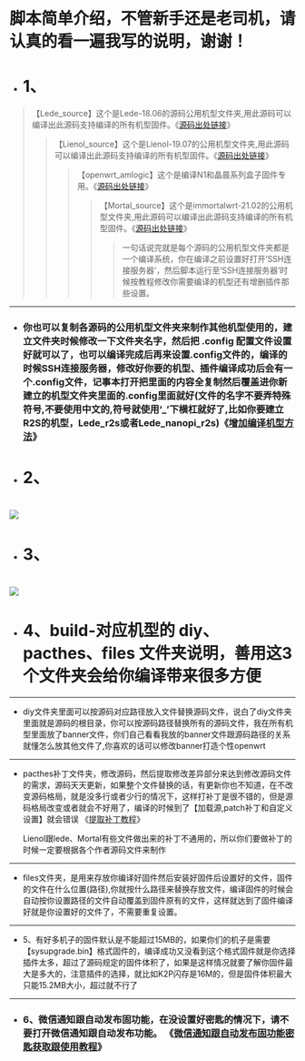 # 脚本简单介绍，不管新手还是老司机，请认真的看一遍我写的说明，谢谢！
- # 1、
> 【Lede_source】这个是Lede-18.06的源码公用机型文件夹,用此源码可以编译出此源码支持编译的所有机型固件。《[源码出处链接](https://github.com/coolsnowwolf/lede)》
>> 【Lienol_source】这个是Lienol-19.07的公用机型文件夹,用此源码可以编译出此源码支持编译的所有机型固件。《[源码出处链接](https://github.com/Lienol/openwrt/tree/19.07)》
>>> 【openwrt_amlogic】这个是编译N1和晶晨系列盒子固件专用。《[源码出处链接](https://github.com/coolsnowwolf/lede)》
>>>> 【Mortal_source】这个是immortalwrt-21.02的公用机型文件夹,用此源码可以编译出此源码支持编译的所有机型固件。《[源码出处链接](https://github.com/immortalwrt/immortalwrt/tree/openwrt-21.02)》
>>>>> 一句话说完就是每个源码的公用机型文件夹都是一个编译系统，你在编译之前设置好打开‘SSH连接服务器’，然后脚本运行至‘SSH连接服务器’时候按教程修改你需要编译的机型还有增删插件那些设置。
----
- ### 你也可以复制各源码的公用机型文件夹来制作其他机型使用的，建立文件夹时候修改一下文件夹名字，然后把 .config 配置文件设置好就可以了，也可以编译完成后再来设置.config文件的，编译的时候SSH连接服务器，修改好你要的机型、插件编译成功后会有一个.config文件，记事本打开把里面的内容全复制然后覆盖进你新建立的机型文件夹里面的.config里面就好(文件的名字不要弄特殊符号,不要使用中文的,符号就使用‘_’下横杠就好了,比如你要建立R2S的机型，Lede_r2s或者Lede_nanopi_r2s)《[增加编译机型方法](https://github.com/danshui-git/shuoming/blob/master/jlck.md)》
- # 2、<br>
# <img src="https://github.com/danshui-git/shuoming/blob/master/doc/x221.png" />
#
- # 3、<br>
# <img src="https://github.com/danshui-git/shuoming/blob/master/doc/3321.png" />
#
- # 4、build-对应机型的 diy、pacthes、files 文件夹说明，善用这3个文件夹会给你编译带来很多方便
----
- diy文件夹里面可以按源码对应路径放入文件替换源码文件，说白了diy文件夹里面就是源码的根目录，你可以按源码路径替换所有的源码文件，我在所有机型里面放了banner文件，你们自己看看我放的banner文件跟源码路径的关系就懂怎么放其他文件了,你喜欢的话可以修改banner打造个性openwrt<br>

----
- pacthes补丁文件夹，修改源码，然后提取修改差异部分来达到修改源码文件的需求，源码天天更新，如果整个文件替换的话，有更新你也不知道，在不改变源码格局，就是没多行或者少行的情况下，这样打补丁是很不错的，但是源码格局改变或者就会不好用了，编译的时候到了【加载源,patch补丁和自定义设置】就会错误 《[提取补丁教程](https://github.com/danshui-git/shuoming/blob/master/buding.md)》 <br>

    Lienol跟lede、Mortal有些文件做出来的补丁不通用的，所以你们要做补丁的时候一定要根据各个作者源码文件来制作
----
- files文件夹，是用来存放你编译好固件然后安装好固件后设置好的文件，固件的文件在什么位置(路径),你就按什么路径来替换存放文件，编译固件的时候会自动按你设置路径的文件自动覆盖到固件原有的文件，这样就达到了固件编译好就是你设置好的文件了，不需要重复设置。<br>

----
- 5、有好多机子的固件默认是不能超过15MB的，如果你们的机子是需要【sysupgrade.bin】格式固件的，编译成功又没看到这个格式固件就是你选择插件太多，超过了源码规定的固件体积了，如果是这样情况就要了解你固件最大是多大的，注意插件的选择，就比如K2P闪存是16M的，但是固件体积最大只能15.2MB大小，超过就不行了
----
- ### 6、微信通知跟自动发布固功能，在没设置好密匙的情况下，请不要打开微信通知跟自动发布功能。 《[微信通知跟自动发布固功能密匙获取跟使用教程](https://github.com/danshui-git/shuoming/blob/master/ms.md)》 
